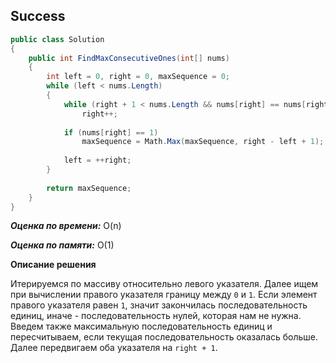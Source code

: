 ## Success

```csharp
public class Solution
{
    public int FindMaxConsecutiveOnes(int[] nums)
    {
        int left = 0, right = 0, maxSequence = 0;
        while (left < nums.Length)
        {
            while (right + 1 < nums.Length && nums[right] == nums[right + 1])
                right++;
                
            if (nums[right] == 1)
                maxSequence = Math.Max(maxSequence, right - left + 1);    
                
            left = ++right;        
        }
        
        return maxSequence;
    }
}
```

***Оценка по времени:*** O(n)

***Оценка по памяти:*** O(1)

**Описание решения**

Итерируемся по массиву относительно левого указателя. Далее ищем при вычислении правого указателя границу между `0` и `1`. Если элемент правого указателя равен `1`, значит закончилась последовательность единиц, иначе - последовательность нулей, которая нам не нужна. Введем также максимальную последовательность единиц и пересчитываем, если текущая последовательность оказалась больше. Далее передвигаем оба указателя на `right + 1`.